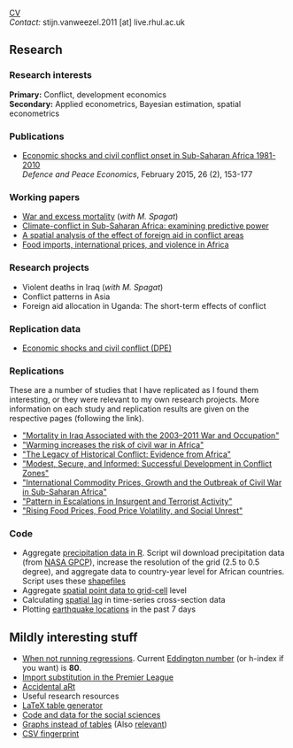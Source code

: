 [CV](https://www.dropbox.com/s/g9393px23pe5ius/SvW_CV.pdf)<br>
*Contact:* stijn.vanweezel.2011 [at] live.rhul.ac.uk

## Research

### Research interests
**Primary:** Conflict, development economics<br>
**Secondary:** Applied econometrics, Bayesian estimation, spatial econometrics

### Publications
* [Economic shocks and civil conflict onset in Sub-Saharan Africa 1981-2010](http://www.tandfonline.com/doi/full/10.1080/10242694.2014.887489)<br>
*Defence and Peace Economics*, February 2015, 26 (2), 153-177

### Working papers

* [War and excess mortality](http://papers.ssrn.com/sol3/papers.cfm?abstract_id=2664659) (_with M. Spagat_)
* [Climate-conflict in Sub-Saharan Africa: examining predictive power](http://papers.ssrn.com/sol3/papers.cfm?abstract_id=2550228)
* [A spatial analysis of the effect of foreign aid in conflict areas](http://ssrn.com/abstract=2450867)
* [Food imports, international prices, and violence in Africa](http://ssrn.com/abstract=2418973)

### Research projects
* Violent deaths in Iraq (_with M. Spagat_)
* Conflict patterns in Asia
* Foreign aid allocation in Uganda: The short-term effects of conflict

### Replication data
* [Economic shocks and civil conflict (DPE)](https://github.com/CommonEconomist/Research_data/tree/master/DPE_2015)

### Replications
These are a number of studies that I have replicated as I found them interesting, or they were relevant to my own research projects. 
More information on each study and replication results are given on the respective pages (following the link).

* ["Mortality in Iraq Associated with the 2003–2011 War and Occupation"](https://github.com/CommonEconomist/Replications/tree/master/2013_Hagopian_et_al)
* ["Warming increases the risk of civil war in Africa"](https://github.com/CommonEconomist/Replications/tree/master/2009_Burke_et_al)
* ["The Legacy of Historical Conflict: Evidence from Africa"](https://github.com/CommonEconomist/Replications/tree/master/2014_Besley_Reynal-Querol)
* ["Modest, Secure, and Informed: Successful Development in Conflict Zones"](https://github.com/CommonEconomist/Replications/tree/master/2013_Berman_et_al)
* ["International Commodity Prices, Growth and the Outbreak of Civil War in Sub-Saharan Africa"](https://github.com/CommonEconomist/Replications/tree/master/2010_Bruckner_Ciccone)
* ["Pattern in Escalations in Insurgent and Terrorist Activity"](https://github.com/CommonEconomist/Replications/tree/master/2011_Johnson_et_al)
* ["Rising Food Prices, Food Price Volatility, and Social Unrest"](https://github.com/CommonEconomist/Replications/tree/master/2015_Bellemare)

### Code
* Aggregate [precipitation data in R](https://github.com/CommonEconomist/R_code/blob/master/spatial_data/Precipitation.R). Script wil download precipitation data (from [NASA GPCP](ftp://rsd.gsfc.nasa.gov/pub/912/bolvin/GPCP_ASCII/)), increase the resolution of the grid (2.5 to 0.5 degree), and aggregate data to country-year level for African countries. Script uses these [shapefiles](http://thematicmapping.org/downloads/world_borders.php)
* Aggregate [spatial point data to grid-cell](https://github.com/CommonEconomist/R_code/blob/master/spatial_data/Points2Grid.R) level
* Calculating [spatial lag](https://github.com/CommonEconomist/R_code/blob/master/spatial_data/W.R) in time-series cross-section data
* Plotting [earthquake locations](https://github.com/CommonEconomist/R_code/blob/master/earth_quakes.R) in the past 7 days

## Mildly interesting stuff

* [When not running regressions](http://veloviewer.com/athlete/2135375/). Current [Eddington number](http://triathlete-europe.competitor.com/2011/04/18/measuring-bike-miles-eddington-number) (or h-index if you want) is **80**.
* [Import substitution in the Premier League](http://www.nytimes.com/2015/04/02/upshot/globalization-under-attack-on-the-soccer-field.html?partner=rss&emc=rss&abt=0002&abg=1)
* [Accidental aRt](http://accidental-art.tumblr.com/) 
* Useful research resources 
 * [LaTeX table generator](http://truben.no/latex/table/)
 * [Code and data for the social sciences](http://faculty.chicagobooth.edu/jesse.shapiro/research/CodeAndData.pdf)
 * [Graphs instead of tables](http://tables2graphs.com/doku.php) (Also [relevant](http://motioninsocial.com/tufte/))
 * [CSV fingerprint](http://setosa.io/csv-fingerprint/)
